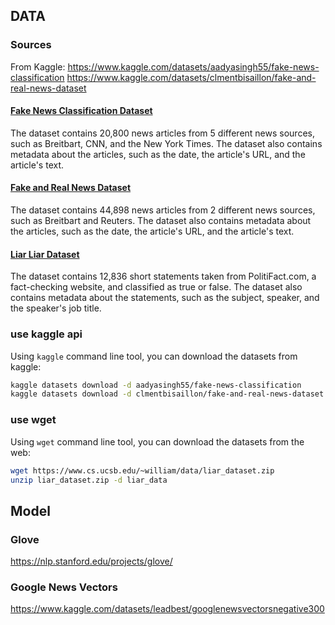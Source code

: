## DATA

### Sources

From Kaggle:
https://www.kaggle.com/datasets/aadyasingh55/fake-news-classification
https://www.kaggle.com/datasets/clmentbisaillon/fake-and-real-news-dataset

#### [Fake News Classification Dataset](https://www.kaggle.com/datasets/aadyasingh55/fake-news-classification)

The dataset contains 20,800 news articles from 5 different news sources, such as Breitbart, CNN, and the New York Times. The dataset also contains metadata about the articles, such as the date, the article's URL, and the article's text.

#### [Fake and Real News Dataset](https://www.kaggle.com/datasets/clmentbisaillon/fake-and-real-news-dataset)

The dataset contains 44,898 news articles from 2 different news sources, such as Breitbart and Reuters. The dataset also contains metadata about the articles, such as the date, the article's URL, and the article's text.

#### [Liar Liar Dataset](https://www.cs.ucsb.edu/~william/data/liar_dataset.zip)

The dataset contains 12,836 short statements taken from PolitiFact.com, a fact-checking website, and classified as true or false. The dataset also contains metadata about the statements, such as the subject, speaker, and the speaker's job title.

### use kaggle api

Using `kaggle` command line tool, you can download the datasets from kaggle:

```bash
kaggle datasets download -d aadyasingh55/fake-news-classification
kaggle datasets download -d clmentbisaillon/fake-and-real-news-dataset
```

### use wget

Using `wget` command line tool, you can download the datasets from the web:

```bash
wget https://www.cs.ucsb.edu/~william/data/liar_dataset.zip
unzip liar_dataset.zip -d liar_data
```

## Model

### Glove

https://nlp.stanford.edu/projects/glove/

### Google News Vectors

https://www.kaggle.com/datasets/leadbest/googlenewsvectorsnegative300
